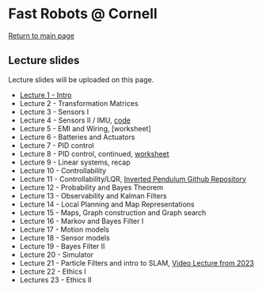 # Fast Robots @ Cornell

[Return to main page](../index.md)

## Lecture slides 

Lecture slides will be uploaded on this page.

* [Lecture 1 - Intro](./FastRobots2025_Lecture1_Introduction.pdf)
* Lecture 2 - Transformation Matrices
* Lecture 3 - Sensors I
* Lecture 4 - Sensors II / IMU, [code](./Lecture4-IMU.ino)
* Lecture 5 - EMI and Wiring, [worksheet]
* Lecture 6 - Batteries and Actuators
* Lecture 7 - PID control
* Lecture 8 - PID control, continued, [worksheet](https://bit.ly/3LIAxae)
* Lecture 9 - Linear systems, recap
* Lecture 10 - Controllability
* Lecture 11 - Controllability/LQR, [Inverted Pendulum Github Repository](https://github.com/bertozzijr/Control_Bootcamp_S_Brunton)
* Lecture 12 - Probability and Bayes Theorem
* Lecture 13 - Observability and Kalman Filters
* Lecture 14 - Local Planning and Map Representations
* Lecture 15 - Maps, Graph construction and Graph search
* Lecture 16 - Markov and Bayes Filter I
* Lecture 17 - Motion models
* Lecture 18 - Sensor models
* Lecture 19 - Bayes Filter II
* Lecture 20 - Simulator
* Lecture 21 - Particle Filters and intro to SLAM, [Video Lecture from 2023](https://www.youtube.com/watch?v=C0uK62BhDxA)
* Lecture 22 - Ethics I
* Lectures 23 - Ethics II




